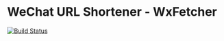 # WeChat URL Shortener - WxFetcher

[![Build Status](https://drone.mutong.moe/api/badges/mutze5/wxfetcher/status.svg)](https://drone.mutong.moe/mutze5/wxfetcher)
